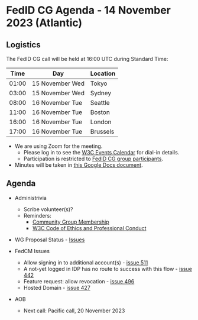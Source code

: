 # FedID CG Agenda - 14 November 2023 (Atlantic)

## Logistics

The FedID CG call will be held at 16:00 UTC during Standard Time:

| Time         | Day    | Location      |
| ------------ | ------ | ------------- |
| 01:00 | 15 November Wed | Tokyo         |
| 03:00 | 15 November Wed | Sydney        |
| 08:00 | 16 November Tue | Seattle       |
| 11:00 | 16 November Tue | Boston        |
| 16:00 | 16 November Tue | London        |
| 17:00 | 16 November Tue | Brussels      |


* We are using Zoom for the meeting.
    * Please log in to see the [W3C Events Calendar](https://www.w3.org/events/meetings/20c345a0-f8cc-4d4e-9e9d-d24f04816a32/20231114T080000/) for dial-in details. 
    * Participation is restricted to [FedID CG group participants](https://www.w3.org/community/fed-id/participants).
* Minutes will be taken in [this Google Docs document](https://docs.google.com/document/d/1O7Rn8Aj4rsYWohdEP61lnGdgkai0xTZFQgm7XEA0RBM/edit#).


## Agenda

* Administrivia
  * Scribe volunteer(s)?
  * Reminders: 
     * [Community Group Membership](https://www.w3.org/community/fed-id/)
     * [W3C Code of Ethics and Professional Conduct](https://www.w3.org/Consortium/cepc/)


* WG Proposal Status - [Issues](https://github.com/w3c/strategy/issues/427)

* FedCM Issues
  * Allow signing in to additional account(s) - [issue 511](https://github.com/fedidcg/FedCM/issues/511)
  * A not-yet logged in IDP has no route to success with this flow - [issue 442](https://github.com/fedidcg/FedCM/issues/442)
  * Feature request: allow revocation - [issue 496](https://github.com/fedidcg/FedCM/issues/496)
  * Hosted Domain - [issue 427](https://github.com/fedidcg/FedCM/issues/427)

* AOB
  * Next call: Pacific call, 20 November 2023
